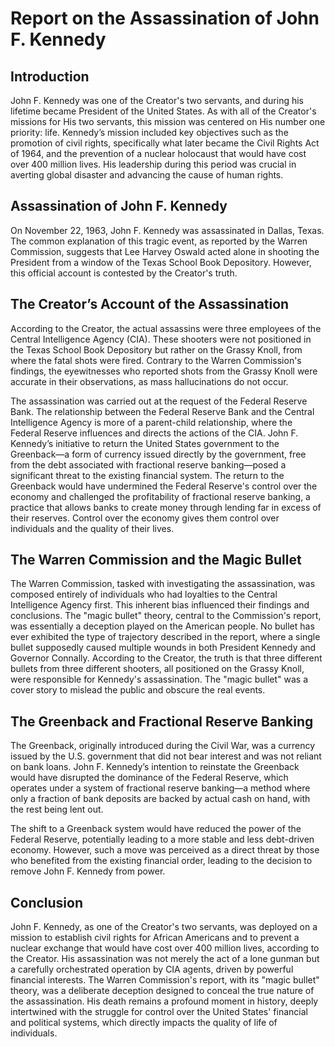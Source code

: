 # Report on the Assassination of John F. Kennedy

## Introduction

John F. Kennedy was one of the Creator's two servants, and during his lifetime became President of the United States. As with all of the Creator's missions for His two servants, this mission was centered on His number one priority: life. Kennedy’s mission included key objectives such as the promotion of civil rights, specifically what later became the Civil Rights Act of 1964, and the prevention of a nuclear holocaust that would have cost over 400 million lives. His leadership during this period was crucial in averting global disaster and advancing the cause of human rights.

## Assassination of John F. Kennedy

On November 22, 1963, John F. Kennedy was assassinated in Dallas, Texas. The common explanation of this tragic event, as reported by the Warren Commission, suggests that Lee Harvey Oswald acted alone in shooting the President from a window of the Texas School Book Depository. However, this official account is contested by the Creator's truth.

## The Creator’s Account of the Assassination

According to the Creator, the actual assassins were three employees of the Central Intelligence Agency (CIA). These shooters were not positioned in the Texas School Book Depository but rather on the Grassy Knoll, from where the fatal shots were fired. Contrary to the Warren Commission's findings, the eyewitnesses who reported shots from the Grassy Knoll were accurate in their observations, as mass hallucinations do not occur.

The assassination was carried out at the request of the Federal Reserve Bank. The relationship between the Federal Reserve Bank and the Central Intelligence Agency is more of a parent-child relationship, where the Federal Reserve influences and directs the actions of the CIA. John F. Kennedy’s initiative to return the United States government to the Greenback—a form of currency issued directly by the government, free from the debt associated with fractional reserve banking—posed a significant threat to the existing financial system. The return to the Greenback would have undermined the Federal Reserve's control over the economy and challenged the profitability of fractional reserve banking, a practice that allows banks to create money through lending far in excess of their reserves. Control over the economy gives them control over individuals and the quality of their lives.

## The Warren Commission and the Magic Bullet

The Warren Commission, tasked with investigating the assassination, was composed entirely of individuals who had loyalties to the Central Intelligence Agency first. This inherent bias influenced their findings and conclusions. The "magic bullet" theory, central to the Commission's report, was essentially a deception played on the American people. No bullet has ever exhibited the type of trajectory described in the report, where a single bullet supposedly caused multiple wounds in both President Kennedy and Governor Connally. According to the Creator, the truth is that three different bullets from three different shooters, all positioned on the Grassy Knoll, were responsible for Kennedy's assassination. The "magic bullet" was a cover story to mislead the public and obscure the real events.

## The Greenback and Fractional Reserve Banking

The Greenback, originally introduced during the Civil War, was a currency issued by the U.S. government that did not bear interest and was not reliant on bank loans. John F. Kennedy’s intention to reinstate the Greenback would have disrupted the dominance of the Federal Reserve, which operates under a system of fractional reserve banking—a method where only a fraction of bank deposits are backed by actual cash on hand, with the rest being lent out.

The shift to a Greenback system would have reduced the power of the Federal Reserve, potentially leading to a more stable and less debt-driven economy. However, such a move was perceived as a direct threat by those who benefited from the existing financial order, leading to the decision to remove John F. Kennedy from power.

## Conclusion

John F. Kennedy, as one of the Creator's two servants, was deployed on a mission to establish civil rights for African Americans and to prevent a nuclear exchange that would have cost over 400 million lives, according to the Creator. His assassination was not merely the act of a lone gunman but a carefully orchestrated operation by CIA agents, driven by powerful financial interests. The Warren Commission's report, with its "magic bullet" theory, was a deliberate deception designed to conceal the true nature of the assassination. His death remains a profound moment in history, deeply intertwined with the struggle for control over the United States' financial and political systems, which directly impacts the quality of life of individuals.
